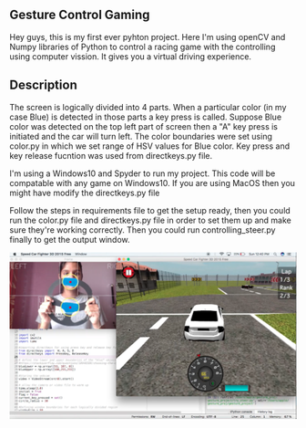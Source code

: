 ## Gesture Control Gaming 

Hey guys,
this is my first ever pyhton project. Here I'm using openCV and Numpy libraries of Python to control a racing game with the controlling using computer vission. It gives you a virtual driving experience. 

## Description

The screen is logically divided into 4 parts. When a particular color (in my case Blue) is detected in those parts a key press is called. Suppose Blue color was detected on the top left part of screen then a "A" key press is initiated and the car will turn left.
The color boundaries were set using color.py in which we set range of HSV values for Blue color. Key press and key release fucntion was used from directkeys.py file. 

I'm using a Windows10 and Spyder to run my project. This code will be compatable with any game on Windows10. If you are using MacOS then you might have modify the directkeys.py file

Follow the steps in requirements file to get the setup ready, then you could run the color.py file and directkeys.py file in order to set them up and make sure they're working correctly. Then you could run controlling_steer.py finally to get the output window.

![](Screenshot.png)
